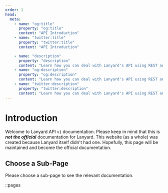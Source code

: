 ```yaml
---
order: 1
head:
  meta:
    - name: "og:title"
      property: "og:title"
      content: "API Introduction"
    - name: "twitter:title"
      property: "twitter:title"
      content: "API Introduction"

    - name: "description"
      property: "description"
      content: "Learn how you can deal with Lanyard's API using REST and WebSockets."
    - name: "og:description"
      property: "og:description"
      content: "Learn how you can deal with Lanyard's API using REST and WebSockets."
    - name: "twitter:description"
      property: "twitter:description"
      content: "Learn how you can deal with Lanyard's API using REST and WebSockets."
---
```


# Introduction

Welcome to Lanyard API `v1` documentation. Please keep in mind that this is **_not the official_** documentation for Lanyard. This website (as a whole) was created because Lanyard itself didn't had one. Hopefully, this page will be maintained and become the official documentation.

## Choose a Sub-Page

Please choose a sub-page to see the relevant documentation.

::pages
